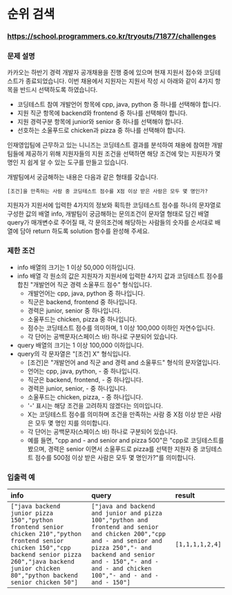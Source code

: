 # 순위 검색

### https://school.programmers.co.kr/tryouts/71877/challenges

### 문제 설명

카카오는 하반기 경력 개발자 공개채용을 진행 중에 있으며 현재 지원서 접수와 코딩테스트가 종료되었습니다. 이번 채용에서 지원자는 지원서 작성 시 아래와 같이 4가지 항목을 반드시 선택하도록 하였습니다.

-   코딩테스트 참여 개발언어 항목에 cpp, java, python 중 하나를 선택해야 합니다.
-   지원 직군 항목에 backend와 frontend 중 하나를 선택해야 합니다.
-   지원 경력구분 항목에 junior와 senior 중 하나를 선택해야 합니다.
-   선호하는 소울푸드로 chicken과 pizza 중 하나를 선택해야 합니다.

인재영입팀에 근무하고 있는 니니즈는 코딩테스트 결과를 분석하여 채용에 참여한 개발팀들에 제공하기 위해 지원자들의 지원 조건을 선택하면 해당 조건에 맞는 지원자가 몇 명인 지 쉽게 알 수 있는 도구를 만들고 있습니다.

개발팀에서 궁금해하는 내용은 다음과 같은 형태를 갖습니다.

`[조건]을 만족하는 사람 중 코딩테스트 점수를 X점 이상 받은 사람은 모두 몇 명인가?`

지원자가 지원서에 입력한 4가지의 정보와 획득한 코딩테스트 점수를 하나의 문자열로 구성한 값의 배열 info, 개발팀이 궁금해하는 문의조건이 문자열 형태로 담긴 배열 query가 매개변수로 주어질 때,
각 문의조건에 해당하는 사람들의 숫자를 순서대로 배열에 담아 return 하도록 solution 함수를 완성해 주세요.

### 제한 조건

-   info 배열의 크기는 1 이상 50,000 이하입니다.
-   info 배열 각 원소의 값은 지원자가 지원서에 입력한 4가지 값과 코딩테스트 점수를 합친 "개발언어 직군 경력 소울푸드 점수" 형식입니다.
    -   개발언어는 cpp, java, python 중 하나입니다.
    -   직군은 backend, frontend 중 하나입니다.
    -   경력은 junior, senior 중 하나입니다.
    -   소울푸드는 chicken, pizza 중 하나입니다.
    -   점수는 코딩테스트 점수를 의미하며, 1 이상 100,000 이하인 자연수입니다.
    -   각 단어는 공백문자(스페이스 바) 하나로 구분되어 있습니다.
-   query 배열의 크기는 1 이상 100,000 이하입니다.
-   query의 각 문자열은 "[조건] X" 형식입니다.
    -   [조건]은 "개발언어 and 직군 and 경력 and 소울푸드" 형식의 문자열입니다.
    -   언어는 cpp, java, python, - 중 하나입니다.
    -   직군은 backend, frontend, - 중 하나입니다.
    -   경력은 junior, senior, - 중 하나입니다.
    -   소울푸드는 chicken, pizza, - 중 하나입니다.
    -   '-' 표시는 해당 조건을 고려하지 않겠다는 의미입니다.
    -   X는 코딩테스트 점수를 의미하며 조건을 만족하는 사람 중 X점 이상 받은 사람은 모두 몇 명인 지를 의미합니다.
    -   각 단어는 공백문자(스페이스 바) 하나로 구분되어 있습니다.
    -   예를 들면, "cpp and - and senior and pizza 500"은 "cpp로 코딩테스트를 봤으며, 경력은 senior 이면서 소울푸드로 pizza를 선택한 지원자 중 코딩테스트 점수를 500점 이상 받은 사람은 모두 몇 명인가?"를 의미합니다.

### 입출력 예

| info                                                                                                                                                                                                             | query                                                                                                                                                                                                                                | result          |
| :--------------------------------------------------------------------------------------------------------------------------------------------------------------------------------------------------------------- | :----------------------------------------------------------------------------------------------------------------------------------------------------------------------------------------------------------------------------------- | :-------------- |
| `["java backend junior pizza 150","python frontend senior chicken 210","python frontend senior chicken 150","cpp backend senior pizza 260","java backend junior chicken 80","python backend senior chicken 50"]` | `["java and backend and junior and pizza 100","python and frontend and senior and chicken 200","cpp and - and senior and pizza 250","- and backend and senior and - 150","- and - and - and chicken 100","- and - and - and - 150"]` | `[1,1,1,1,2,4]` |
